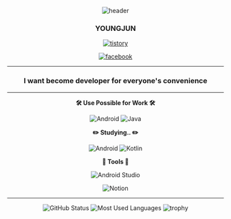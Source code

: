 
<div align="center">

![header](https://capsule-render.vercel.app/api?type=Waving&color=timeGradient&height=350&section=header&text=youngjun%&fontSize=90)

### YOUNGJUN

[![tistory](https://img.shields.io/badge/Tistory-EE5205?style=flat-square&logo=Tistory&logoColor=white)](https://yevi.tistory.com) 
<!--[![instagram](https://img.shields.io/badge/Instagram-E4405F?style=flat-square&logo=Instagram&logoColor=white)](https://www.instagram.com/mobile_yj_04)-->
[![facebook](https://img.shields.io/badge/Facebook-1877F2?style=flat-square&logo=Facebook&logoColor=white)](https://www.facebook.com/profile.php?id=100011956212947)
  
---
  
### I want become developer for everyone's convenience

---
</div>
<div align="center">

**🛠 Use Possible for Work 🛠**

![Android](https://img.shields.io/badge/Android-3DDC84?style=flat-square&logo=Android&logoColor=white)
![Java](https://img.shields.io/badge/Java-007396?style=flat-square&logo=Java&logoColor=white)
<!--![React Native](https://img.shields.io/badge/ReactNative-1C2C4C?style=flat-square&logo=React&logoColor=white)-->

**✏️ Studying.. ✏️**

![Android](https://img.shields.io/badge/Android-3DDC84?style=flat-square&logo=Android&logoColor=white)
![Kotlin](https://img.shields.io/badge/Kotlin-7F52FF?style=flat-square&logo=Kotlin&logoColor=white)

**🔩 Tools 🔩**

![Android Studio](https://img.shields.io/badge/AndroidStudio-3DDC84?style=flat-square&logo=AndroidStudio&logoColor=white)
<!--![Visual Studio Code](https://img.shields.io/badge/VisualStudioCode-007ACC?style=flat-square&logo=Visual-Studio-Code&logoColor=white)-->
![Notion](https://img.shields.io/badge/Notion-000000?style=flat-square&logo=Notion&logoColor=white)

</div>

---

<div align="center">

![GitHub Status](https://github-readme-stats.vercel.app/api?username=yevi04&theme=dracula&exclude_repo=Computer-Science-Engineering&layout=compact&langs_count=10)
![Most Used Languages](https://github-readme-stats.vercel.app/api/top-langs/?username=yevi04&theme=dracula&exclude_repo=Computer-Science-Engineering&layout=compact&langs_count=10)
![trophy](https://github-profile-trophy.vercel.app/?username=yevi04&theme=chalk&row=1&column=7&margin-w=10)

</div>
